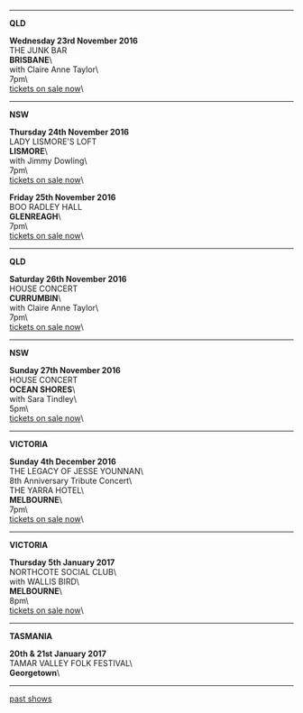 * * * * *

**QLD**  
  
**Wednesday 23rd November 2016**\
THE JUNK BAR\
**BRISBANE**\    
with Claire Anne Taylor\      
7pm\      
[tickets on sale now](http://thejunkbar.oztix.com.au/?Event=67484)\    

* * * * *

**NSW**  
  
**Thursday 24th November 2016**\
LADY LISMORE'S LOFT\
**LISMORE**\    
with Jimmy Dowling\      
7pm\      
[tickets on sale now](http://www.trybooking.com/NJOJ )\    

**Friday 25th November 2016**\
BOO RADLEY HALL\
**GLENREAGH**\    
7pm\    
[tickets on sale now](http://www.trybooking.com/NHJV)\    

* * * * *

**QLD**  
  
**Saturday 26th November 2016**\
HOUSE CONCERT\
**CURRUMBIN**\    
with Claire Anne Taylor\    
7pm\                    
[tickets on sale now](https://www.trybooking.com/236553)\      

* * * * *

**NSW**  
  
**Sunday 27th November 2016**\
HOUSE CONCERT\
**OCEAN SHORES**\    
with Sara Tindley\   
5pm\                 
[tickets on sale now](https://www.trybooking.com/238212)\      

* * * * *

**VICTORIA**  
  
**Sunday 4th December 2016**\
THE LEGACY OF JESSE YOUNNAN\    
8th Anniversary Tribute Concert\    
THE YARRA HOTEL\      
**MELBOURNE**\    
7pm\                 
[tickets on sale now](http://www.moshtix.com.au/v2/event/the-legacy-of-jesse-younan-8th-anniversary-tribute-show/91368)\  

* * * * *

**VICTORIA**    

**Thursday 5th January 2017**\
NORTHCOTE SOCIAL CLUB\     
with WALLIS BIRD\    
**MELBOURNE**\    
8pm\                 
[tickets on sale now](https://corner.ticketscout.com.au/gigs/5739)\  

* * * * *

**TASMANIA**  

**20th & 21st January 2017**\
TAMAR VALLEY FOLK FESTIVAL\    
**Georgetown**\         

* * * * *

[past shows](?p=shows/archive/)